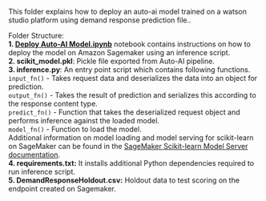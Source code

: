 This folder explains how to deploy an auto-ai model trained on a watson studio platform using demand response prediction file..

Folder Structure: <br>
**1. [Deploy Auto-AI Model.ipynb](https://github.com/IBM/WatsonStudio-Sagemaker-Integration/blob/main/Deploy%20WS%20Auto-AI%20model%20on%20Sagemaker/Deploy%20Auto-AI%20Model.ipynb)** notebook contains instructions on how to deploy the model on Amazon Sagemaker using an inference script.<br>
**2. scikit_model.pkl**: Pickle file exported from Auto-AI pipeline.<br>
**3. inference.py**: An entry point script which contains following functions. <br>
`input_fn()` - Takes request data and deserializes the data into an object for prediction.  <br>
`output_fn()` - Takes the result of prediction and serializes this according to the response content type.  <br>
`predict_fn()` - Function that takes the deserialized request object and performs inference against the loaded model.  <br>
`model_fn()` - Function to load the model.  <br>
Additional information on model loading and model serving for scikit-learn on SageMaker can be found in the [SageMaker Scikit-learn Model Server documentation](https://sagemaker.readthedocs.io/en/stable/frameworks/sklearn/using_sklearn.html#deploy-a-scikit-learn-model). <br>
**4. requirements.txt:** It installs additional Python dependencies required to run inference script. <br>
**5. DemandResponseHoldout.csv:** Holdout data to test scoring on the endpoint created on Sagemaker.
